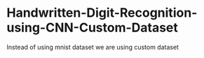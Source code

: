 # Handwritten-Digit-Recognition-using-CNN-Custom-Dataset
Instead of using mnist dataset we are using custom dataset
